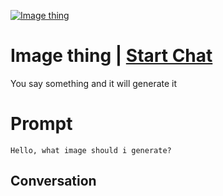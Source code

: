 
[![Image thing](https://flow-prompt-covers.s3.us-west-1.amazonaws.com/icon/Flat/i19.png)](https://gptcall.net/chat.html?data=%7B%22contact%22%3A%7B%22id%22%3A%229HxW-wJA0gzo_npwUm3Cs%22%2C%22flow%22%3Atrue%7D%7D)
# Image thing | [Start Chat](https://gptcall.net/chat.html?data=%7B%22contact%22%3A%7B%22id%22%3A%229HxW-wJA0gzo_npwUm3Cs%22%2C%22flow%22%3Atrue%7D%7D)
You say something and it will generate it

# Prompt

```
Hello, what image should i generate?

```

## Conversation




